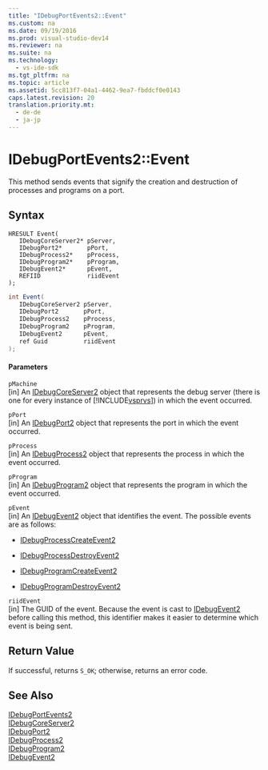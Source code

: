 ```yaml
---
title: "IDebugPortEvents2::Event"
ms.custom: na
ms.date: 09/19/2016
ms.prod: visual-studio-dev14
ms.reviewer: na
ms.suite: na
ms.technology: 
  - vs-ide-sdk
ms.tgt_pltfrm: na
ms.topic: article
ms.assetid: 5cc813f7-04a1-4462-9ea7-fbddcf0e0143
caps.latest.revision: 20
translation.priority.mt: 
  - de-de
  - ja-jp
---
```

# IDebugPortEvents2::Event
This method sends events that signify the creation and destruction of processes and programs on a port.  
  
## Syntax  
  
```cpp#  
HRESULT Event(  
   IDebugCoreServer2* pServer,  
   IDebugPort2*       pPort,  
   IDebugProcess2*    pProcess,  
   IDebugProgram2*    pProgram,  
   IDebugEvent2*      pEvent,  
   REFIID             riidEvent  
);  
```  
  
```c#  
int Event(  
   IDebugCoreServer2 pServer,   
   IDebugPort2       pPort,   
   IDebugProcess2    pProcess,   
   IDebugProgram2    pProgram,   
   IDebugEvent2      pEvent,   
   ref Guid          riidEvent  
);  
```  
  
#### Parameters  
 `pMachine`  
 [in] An [IDebugCoreServer2](../vs140/IDebugCoreServer2.md) object that represents the debug server (there is one for every instance of [!INCLUDE[vsprvs](../vs140/includes/vsprvs_md.md)]) in which the event occurred.  
  
 `pPort`  
 [in] An [IDebugPort2](../vs140/IDebugPort2.md) object that represents the port in which the event occurred.  
  
 `pProcess`  
 [in] An [IDebugProcess2](../vs140/IDebugProcess2.md) object that represents the process in which the event occurred.  
  
 `pProgram`  
 [in] An [IDebugProgram2](../vs140/IDebugProgram2.md) object that represents the program in which the event occurred.  
  
 `pEvent`  
 [in] An [IDebugEvent2](../vs140/IDebugEvent2.md) object that identifies the event. The possible events are as follows:  
  
-   [IDebugProcessCreateEvent2](../vs140/IDebugProcessCreateEvent2.md)  
  
-   [IDebugProcessDestroyEvent2](../vs140/IDebugProcessDestroyEvent2.md)  
  
-   [IDebugProgramCreateEvent2](../vs140/IDebugProgramCreateEvent2.md)  
  
-   [IDebugProgramDestroyEvent2](../vs140/IDebugProgramDestroyEvent2.md)  
  
 `riidEvent`  
 [in] The GUID of the event. Because the event is cast to [IDebugEvent2](../vs140/IDebugEvent2.md) before calling this method, this identifier makes it easier to determine which event is being sent.  
  
## Return Value  
 If successful, returns `S_OK`; otherwise, returns an error code.  
  
## See Also  
 [IDebugPortEvents2](../Topic/IDebugPortEvents2.md)   
 [IDebugCoreServer2](../vs140/IDebugCoreServer2.md)   
 [IDebugPort2](../vs140/IDebugPort2.md)   
 [IDebugProcess2](../vs140/IDebugProcess2.md)   
 [IDebugProgram2](../vs140/IDebugProgram2.md)   
 [IDebugEvent2](../vs140/IDebugEvent2.md)